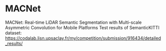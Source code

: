 # MACNet
MACNet: Real-time LiDAR Semantic Segmentation with Multi-scale Asymmetric Convolution for Mobile Platforms
Test results of SemanticKITTI dataset: https://codalab.lisn.upsaclay.fr/my/competition/submission/916434/detailed_results/
